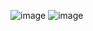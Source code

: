 ![image](https://github.com/user-attachments/assets/4e5a7893-3fbe-41ba-a404-f3e11e8a5542)
![image](https://github.com/user-attachments/assets/bd0e4a93-6097-469f-9b4d-9e19554c1510)


